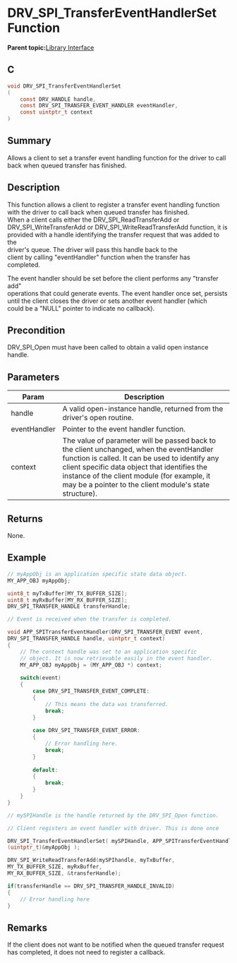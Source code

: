 # DRV\_SPI\_TransferEventHandlerSet Function

**Parent topic:**[Library Interface](GUID-2960D7B8-65FA-447F-AD81-B1E62002A04B.md)

## C

```c
void DRV_SPI_TransferEventHandlerSet
(
    const DRV_HANDLE handle,
    const DRV_SPI_TRANSFER_EVENT_HANDLER eventHandler,
    const uintptr_t context
)
```

## Summary

Allows a client to set a transfer event handling function for the driver to call back when queued transfer has finished.

## Description

This function allows a client to register a transfer event handling function<br />with the driver to call back when queued transfer has finished.<br />When a client calls either the DRV\_SPI\_ReadTransferAdd or<br />DRV\_SPI\_WriteTransferAdd or DRV\_SPI\_WriteReadTransferAdd function, it is<br />provided with a handle identifying the transfer request that was added to the<br />driver's queue. The driver will pass this handle back to the<br />client by calling "eventHandler" function when the transfer has<br />completed.

The event handler should be set before the client performs any "transfer add"<br />operations that could generate events. The event handler once set, persists<br />until the client closes the driver or sets another event handler \(which<br />could be a "NULL" pointer to indicate no callback\).

## Precondition

DRV\_SPI\_Open must have been called to obtain a valid open instance handle.

## Parameters

|Param|Description|
|-----|-----------|
|handle|A valid open-instance handle, returned from the driver's open routine.|
|eventHandler|Pointer to the event handler function.|
|context|The value of parameter will be passed back to the client unchanged, when the eventHandler function is called. It can be used to identify any client specific data object that identifies the instance of the client module \(for example, it may be a pointer to the client module's state structure\).|

## Returns

None.

## Example

```c
// myAppObj is an application specific state data object.
MY_APP_OBJ myAppObj;

uint8_t myTxBuffer[MY_TX_BUFFER_SIZE];
uint8_t myRxBuffer[MY_RX_BUFFER_SIZE];
DRV_SPI_TRANSFER_HANDLE transferHandle;

// Event is received when the transfer is completed.

void APP_SPITransferEventHandler(DRV_SPI_TRANSFER_EVENT event,
DRV_SPI_TRANSFER_HANDLE handle, uintptr_t context)
{
    // The context handle was set to an application specific
    // object. It is now retrievable easily in the event handler.
    MY_APP_OBJ myAppObj = (MY_APP_OBJ *) context;
    
    switch(event)
    {
        case DRV_SPI_TRANSFER_EVENT_COMPLETE:
        {
            // This means the data was transferred.
            break;
        }
        
        case DRV_SPI_TRANSFER_EVENT_ERROR:
        {
            // Error handling here.
            break;
        }
        
        default:
        {
            break;
        }
    }
}

// mySPIHandle is the handle returned by the DRV_SPI_Open function.

// Client registers an event handler with driver. This is done once

DRV_SPI_TransferEventHandlerSet( mySPIHandle, APP_SPITransferEventHandler,
(uintptr_t)&myAppObj );

DRV_SPI_WriteReadTransferAdd(mySPIhandle, myTxBuffer,
MY_TX_BUFFER_SIZE, myRxBuffer,
MY_RX_BUFFER_SIZE, &transferHandle);

if(transferHandle == DRV_SPI_TRANSFER_HANDLE_INVALID)
{
    // Error handling here
}
```

## Remarks

If the client does not want to be notified when the queued transfer request has completed, it does not need to register a callback.

